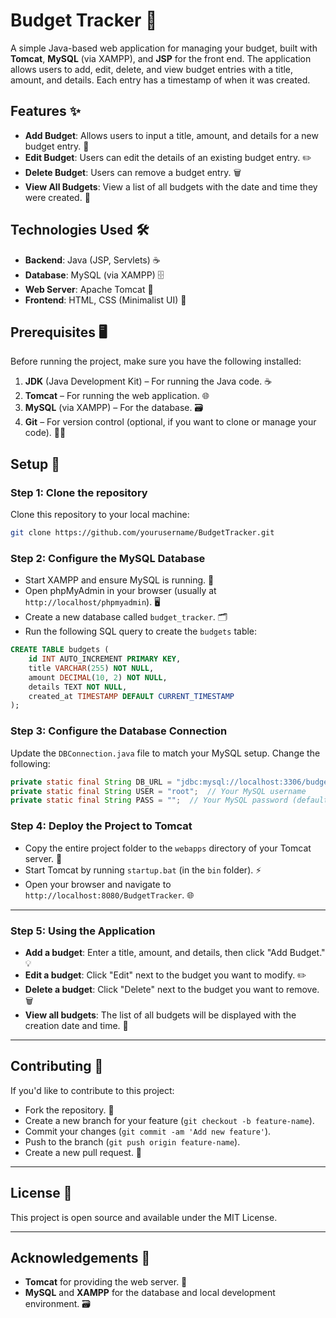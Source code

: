 # Budget Tracker 💸

A simple Java-based web application for managing your budget, built with **Tomcat**, **MySQL** (via XAMPP), and **JSP** for the front end. The application allows users to add, edit, delete, and view budget entries with a title, amount, and details. Each entry has a timestamp of when it was created.

## Features ✨

- **Add Budget**: Allows users to input a title, amount, and details for a new budget entry. 📝
- **Edit Budget**: Users can edit the details of an existing budget entry. ✏️
- **Delete Budget**: Users can remove a budget entry. 🗑️
- **View All Budgets**: View a list of all budgets with the date and time they were created. 📅

## Technologies Used 🛠️

- **Backend**: Java (JSP, Servlets) ☕
- **Database**: MySQL (via XAMPP) 🗄️
- **Web Server**: Apache Tomcat 🚀
- **Frontend**: HTML, CSS (Minimalist UI) 🎨

## Prerequisites 🖥️

Before running the project, make sure you have the following installed:

1. **JDK** (Java Development Kit) – For running the Java code. ☕
2. **Tomcat** – For running the web application. 🌐
3. **MySQL** (via XAMPP) – For the database. 🗃️
4. **Git** – For version control (optional, if you want to clone or manage your code). 🧑‍💻

## Setup 🔧

### Step 1: Clone the repository

Clone this repository to your local machine:

```bash
git clone https://github.com/yourusername/BudgetTracker.git
```

### Step 2: Configure the MySQL Database

- Start XAMPP and ensure MySQL is running. 🔴
- Open phpMyAdmin in your browser (usually at `http://localhost/phpmyadmin`). 🖥️
- Create a new database called `budget_tracker`. 🗂️
- Run the following SQL query to create the `budgets` table:

```sql
CREATE TABLE budgets (
    id INT AUTO_INCREMENT PRIMARY KEY,
    title VARCHAR(255) NOT NULL,
    amount DECIMAL(10, 2) NOT NULL,
    details TEXT NOT NULL,
    created_at TIMESTAMP DEFAULT CURRENT_TIMESTAMP
);
```

### Step 3: Configure the Database Connection

Update the `DBConnection.java` file to match your MySQL setup. Change the following:

```java
private static final String DB_URL = "jdbc:mysql://localhost:3306/budget_tracker";  // Change the database name if needed
private static final String USER = "root";  // Your MySQL username
private static final String PASS = "";  // Your MySQL password (default is empty for XAMPP)
```

### Step 4: Deploy the Project to Tomcat

- Copy the entire project folder to the `webapps` directory of your Tomcat server. 📂
- Start Tomcat by running `startup.bat` (in the `bin` folder). ⚡
- Open your browser and navigate to `http://localhost:8080/BudgetTracker`. 🌐

---

### Step 5: Using the Application

- **Add a budget**: Enter a title, amount, and details, then click "Add Budget." 💡
- **Edit a budget**: Click "Edit" next to the budget you want to modify. ✏️
- **Delete a budget**: Click "Delete" next to the budget you want to remove. 🗑️
- **View all budgets**: The list of all budgets will be displayed with the creation date and time. 📅

---

## Contributing 🤝

If you'd like to contribute to this project:

- Fork the repository. 🍴
- Create a new branch for your feature (`git checkout -b feature-name`).
- Commit your changes (`git commit -am 'Add new feature'`).
- Push to the branch (`git push origin feature-name`).
- Create a new pull request. 🔄

---

## License 📜

This project is open source and available under the MIT License.

---

## Acknowledgements 🙏

- **Tomcat** for providing the web server. 🚀
- **MySQL** and **XAMPP** for the database and local development environment. 🗃️

